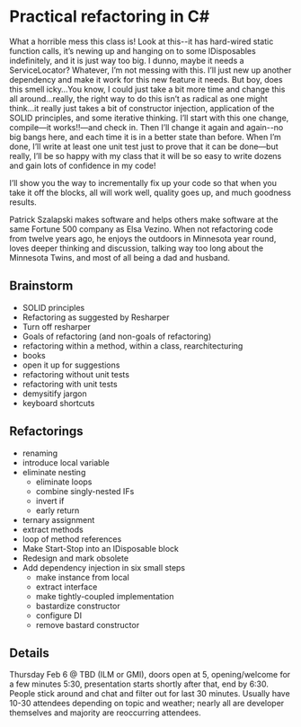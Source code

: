 # Practical refactoring in C#

What a horrible mess this class is! Look at this--it has hard-wired static function calls, it’s newing up and hanging on to some IDisposables indefinitely, and it is just way too big. I dunno, maybe it needs a ServiceLocator?  Whatever, I’m not messing with this. I’ll just new up another dependency and make it work for this new feature it needs. But boy, does this smell icky…You know, I could just take a bit more time and change this all around…really, the right way to do this isn’t as radical as one might think…it really just takes a bit of constructor injection, application of the SOLID principles, and some iterative thinking. I’ll start with this one change, compile—it works!!—and check in. Then I’ll change it again and again--no big bangs here, and each time it is in a better state than before. When I’m done, I’ll write at least one unit test just to prove that it can be done—but really, I’ll be so happy with my class that it will be so easy to write dozens and gain lots of confidence in my code!

I’ll show you the way to incrementally fix up your code so that when you take it off the blocks, all will work well, quality goes up, and much goodness results.

Patrick Szalapski makes software and helps others make software at the same Fortune 500 company as Elsa Vezino.  When not refactoring code from twelve years ago, he enjoys the outdoors in Minnesota year round, loves deeper thinking and discussion, talking way too long about the Minnesota Twins, and most of all being a dad and husband.

## Brainstorm
- SOLID principles
- Refactoring as suggested by Resharper
- Turn off resharper
- Goals of refactoring (and non-goals of refactoring)
- refactoring within a method, within a class, rearchitecturing
- books
- open it up for suggestions
- refactoring without unit tests
- refactoring with unit tests
- demysitify jargon
- keyboard shortcuts

## Refactorings
- renaming
- introduce local variable
- eliminate nesting
  - eliminate loops
  - combine singly-nested IFs
  - invert if
  - early return
- ternary assignment
- extract methods
- loop of method references
- Make Start-Stop into an IDisposable block
- Redesign and mark obsolete 
- Add dependency injection in six small steps
  - make instance from local
  - extract interface
  - make tightly-coupled implementation
  - bastardize constructor
  - configure DI
  - remove bastard constructor

## Details
Thursday Feb 6 @ TBD (ILM or GMI), doors open at 5, opening/welcome for a few minutes 5:30, presentation starts shortly after that, end by 6:30. People stick around and chat and filter out for last 30 minutes. Usually have 10-30 attendees depending on topic and weather; nearly all are developer themselves and majority are reoccurring attendees.

